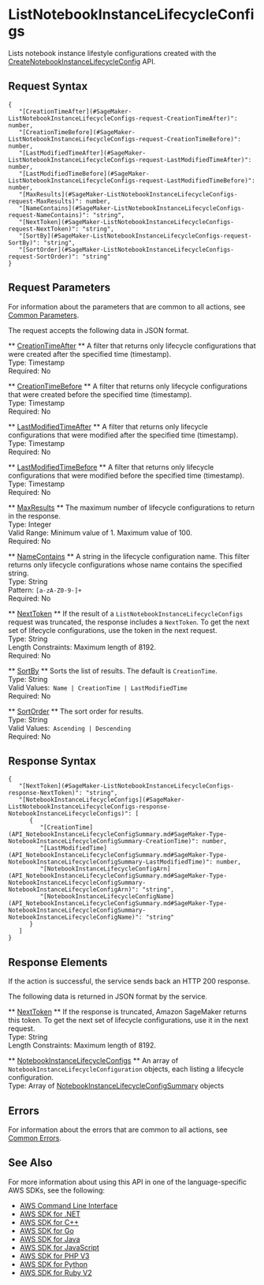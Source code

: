 # ListNotebookInstanceLifecycleConfigs<a name="API_ListNotebookInstanceLifecycleConfigs"></a>

Lists notebook instance lifestyle configurations created with the [CreateNotebookInstanceLifecycleConfig](API_CreateNotebookInstanceLifecycleConfig.md) API\.

## Request Syntax<a name="API_ListNotebookInstanceLifecycleConfigs_RequestSyntax"></a>

```
{
   "[CreationTimeAfter](#SageMaker-ListNotebookInstanceLifecycleConfigs-request-CreationTimeAfter)": number,
   "[CreationTimeBefore](#SageMaker-ListNotebookInstanceLifecycleConfigs-request-CreationTimeBefore)": number,
   "[LastModifiedTimeAfter](#SageMaker-ListNotebookInstanceLifecycleConfigs-request-LastModifiedTimeAfter)": number,
   "[LastModifiedTimeBefore](#SageMaker-ListNotebookInstanceLifecycleConfigs-request-LastModifiedTimeBefore)": number,
   "[MaxResults](#SageMaker-ListNotebookInstanceLifecycleConfigs-request-MaxResults)": number,
   "[NameContains](#SageMaker-ListNotebookInstanceLifecycleConfigs-request-NameContains)": "string",
   "[NextToken](#SageMaker-ListNotebookInstanceLifecycleConfigs-request-NextToken)": "string",
   "[SortBy](#SageMaker-ListNotebookInstanceLifecycleConfigs-request-SortBy)": "string",
   "[SortOrder](#SageMaker-ListNotebookInstanceLifecycleConfigs-request-SortOrder)": "string"
}
```

## Request Parameters<a name="API_ListNotebookInstanceLifecycleConfigs_RequestParameters"></a>

For information about the parameters that are common to all actions, see [Common Parameters](CommonParameters.md)\.

The request accepts the following data in JSON format\.

 ** [CreationTimeAfter](#API_ListNotebookInstanceLifecycleConfigs_RequestSyntax) **   <a name="SageMaker-ListNotebookInstanceLifecycleConfigs-request-CreationTimeAfter"></a>
A filter that returns only lifecycle configurations that were created after the specified time \(timestamp\)\.  
Type: Timestamp  
Required: No

 ** [CreationTimeBefore](#API_ListNotebookInstanceLifecycleConfigs_RequestSyntax) **   <a name="SageMaker-ListNotebookInstanceLifecycleConfigs-request-CreationTimeBefore"></a>
A filter that returns only lifecycle configurations that were created before the specified time \(timestamp\)\.  
Type: Timestamp  
Required: No

 ** [LastModifiedTimeAfter](#API_ListNotebookInstanceLifecycleConfigs_RequestSyntax) **   <a name="SageMaker-ListNotebookInstanceLifecycleConfigs-request-LastModifiedTimeAfter"></a>
A filter that returns only lifecycle configurations that were modified after the specified time \(timestamp\)\.  
Type: Timestamp  
Required: No

 ** [LastModifiedTimeBefore](#API_ListNotebookInstanceLifecycleConfigs_RequestSyntax) **   <a name="SageMaker-ListNotebookInstanceLifecycleConfigs-request-LastModifiedTimeBefore"></a>
A filter that returns only lifecycle configurations that were modified before the specified time \(timestamp\)\.  
Type: Timestamp  
Required: No

 ** [MaxResults](#API_ListNotebookInstanceLifecycleConfigs_RequestSyntax) **   <a name="SageMaker-ListNotebookInstanceLifecycleConfigs-request-MaxResults"></a>
The maximum number of lifecycle configurations to return in the response\.  
Type: Integer  
Valid Range: Minimum value of 1\. Maximum value of 100\.  
Required: No

 ** [NameContains](#API_ListNotebookInstanceLifecycleConfigs_RequestSyntax) **   <a name="SageMaker-ListNotebookInstanceLifecycleConfigs-request-NameContains"></a>
A string in the lifecycle configuration name\. This filter returns only lifecycle configurations whose name contains the specified string\.  
Type: String  
Pattern: `[a-zA-Z0-9-]+`   
Required: No

 ** [NextToken](#API_ListNotebookInstanceLifecycleConfigs_RequestSyntax) **   <a name="SageMaker-ListNotebookInstanceLifecycleConfigs-request-NextToken"></a>
If the result of a `ListNotebookInstanceLifecycleConfigs` request was truncated, the response includes a `NextToken`\. To get the next set of lifecycle configurations, use the token in the next request\.  
Type: String  
Length Constraints: Maximum length of 8192\.  
Required: No

 ** [SortBy](#API_ListNotebookInstanceLifecycleConfigs_RequestSyntax) **   <a name="SageMaker-ListNotebookInstanceLifecycleConfigs-request-SortBy"></a>
Sorts the list of results\. The default is `CreationTime`\.  
Type: String  
Valid Values:` Name | CreationTime | LastModifiedTime`   
Required: No

 ** [SortOrder](#API_ListNotebookInstanceLifecycleConfigs_RequestSyntax) **   <a name="SageMaker-ListNotebookInstanceLifecycleConfigs-request-SortOrder"></a>
The sort order for results\.  
Type: String  
Valid Values:` Ascending | Descending`   
Required: No

## Response Syntax<a name="API_ListNotebookInstanceLifecycleConfigs_ResponseSyntax"></a>

```
{
   "[NextToken](#SageMaker-ListNotebookInstanceLifecycleConfigs-response-NextToken)": "string",
   "[NotebookInstanceLifecycleConfigs](#SageMaker-ListNotebookInstanceLifecycleConfigs-response-NotebookInstanceLifecycleConfigs)": [ 
      { 
         "[CreationTime](API_NotebookInstanceLifecycleConfigSummary.md#SageMaker-Type-NotebookInstanceLifecycleConfigSummary-CreationTime)": number,
         "[LastModifiedTime](API_NotebookInstanceLifecycleConfigSummary.md#SageMaker-Type-NotebookInstanceLifecycleConfigSummary-LastModifiedTime)": number,
         "[NotebookInstanceLifecycleConfigArn](API_NotebookInstanceLifecycleConfigSummary.md#SageMaker-Type-NotebookInstanceLifecycleConfigSummary-NotebookInstanceLifecycleConfigArn)": "string",
         "[NotebookInstanceLifecycleConfigName](API_NotebookInstanceLifecycleConfigSummary.md#SageMaker-Type-NotebookInstanceLifecycleConfigSummary-NotebookInstanceLifecycleConfigName)": "string"
      }
   ]
}
```

## Response Elements<a name="API_ListNotebookInstanceLifecycleConfigs_ResponseElements"></a>

If the action is successful, the service sends back an HTTP 200 response\.

The following data is returned in JSON format by the service\.

 ** [NextToken](#API_ListNotebookInstanceLifecycleConfigs_ResponseSyntax) **   <a name="SageMaker-ListNotebookInstanceLifecycleConfigs-response-NextToken"></a>
If the response is truncated, Amazon SageMaker returns this token\. To get the next set of lifecycle configurations, use it in the next request\.   
Type: String  
Length Constraints: Maximum length of 8192\.

 ** [NotebookInstanceLifecycleConfigs](#API_ListNotebookInstanceLifecycleConfigs_ResponseSyntax) **   <a name="SageMaker-ListNotebookInstanceLifecycleConfigs-response-NotebookInstanceLifecycleConfigs"></a>
An array of `NotebookInstanceLifecycleConfiguration` objects, each listing a lifecycle configuration\.  
Type: Array of [NotebookInstanceLifecycleConfigSummary](API_NotebookInstanceLifecycleConfigSummary.md) objects

## Errors<a name="API_ListNotebookInstanceLifecycleConfigs_Errors"></a>

For information about the errors that are common to all actions, see [Common Errors](CommonErrors.md)\.

## See Also<a name="API_ListNotebookInstanceLifecycleConfigs_SeeAlso"></a>

For more information about using this API in one of the language\-specific AWS SDKs, see the following:
+  [AWS Command Line Interface](https://docs.aws.amazon.com/goto/aws-cli/sagemaker-2017-07-24/ListNotebookInstanceLifecycleConfigs) 
+  [AWS SDK for \.NET](https://docs.aws.amazon.com/goto/DotNetSDKV3/sagemaker-2017-07-24/ListNotebookInstanceLifecycleConfigs) 
+  [AWS SDK for C\+\+](https://docs.aws.amazon.com/goto/SdkForCpp/sagemaker-2017-07-24/ListNotebookInstanceLifecycleConfigs) 
+  [AWS SDK for Go](https://docs.aws.amazon.com/goto/SdkForGoV1/sagemaker-2017-07-24/ListNotebookInstanceLifecycleConfigs) 
+  [AWS SDK for Java](https://docs.aws.amazon.com/goto/SdkForJava/sagemaker-2017-07-24/ListNotebookInstanceLifecycleConfigs) 
+  [AWS SDK for JavaScript](https://docs.aws.amazon.com/goto/AWSJavaScriptSDK/sagemaker-2017-07-24/ListNotebookInstanceLifecycleConfigs) 
+  [AWS SDK for PHP V3](https://docs.aws.amazon.com/goto/SdkForPHPV3/sagemaker-2017-07-24/ListNotebookInstanceLifecycleConfigs) 
+  [AWS SDK for Python](https://docs.aws.amazon.com/goto/boto3/sagemaker-2017-07-24/ListNotebookInstanceLifecycleConfigs) 
+  [AWS SDK for Ruby V2](https://docs.aws.amazon.com/goto/SdkForRubyV2/sagemaker-2017-07-24/ListNotebookInstanceLifecycleConfigs) 